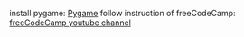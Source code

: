 install pygame: [Pygame](https://www.pygame.org/wiki/GettingStarted)
follow instruction of freeCodeCamp: [freeCodeCamp youtube channel](https://www.youtube.com/channel/UC8butISFwT-Wl7EV0hUK0BQ)
